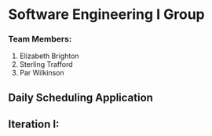 # Software Engineering I Group 
### Team Members:
1. Elizabeth Brighton
2. Sterling Trafford
3. Par Wilkinson
## Daily Scheduling Application
## Iteration I:



